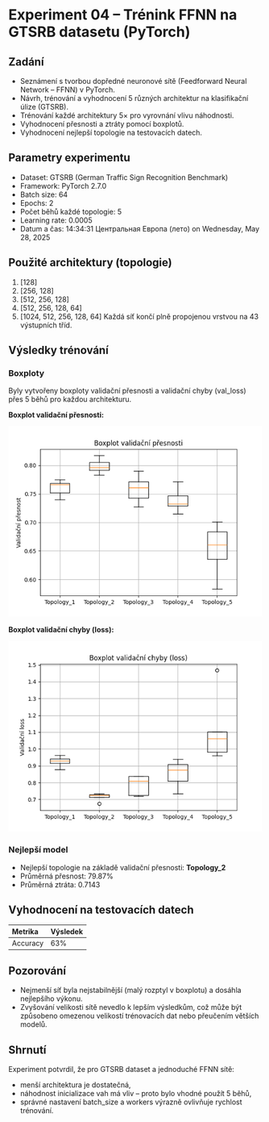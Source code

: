 # Experiment 04 – Trénink FFNN na GTSRB datasetu (PyTorch)

## Zadání
- Seznámení s tvorbou dopředné neuronové sítě (Feedforward Neural Network – FFNN) v PyTorch.
- Návrh, trénování a vyhodnocení 5 různých architektur na klasifikační úlize (GTSRB).
- Trénování každé architektury 5× pro vyrovnání vlivu náhodnosti.
- Vyhodnocení přesnosti a ztráty pomocí boxplotů.
- Vyhodnocení nejlepší topologie na testovacích datech.

## Parametry experimentu
- Dataset: GTSRB (German Traffic Sign Recognition Benchmark)
- Framework: PyTorch 2.7.0
- Batch size: 64
- Epochs: 2
- Počet běhů každé topologie: 5
- Learning rate: 0.0005
- Datum a čas: 14:34:31 Центральная Европа (лето) on Wednesday, May 28, 2025

## Použité architektury (topologie)
1. [128]
2. [256, 128]
3. [512, 256, 128]
4. [512, 256, 128, 64]
5. [1024, 512, 256, 128, 64]
Každá síť končí plně propojenou vrstvou na 43 výstupních tříd.

## Výsledky trénování

### Boxploty
Byly vytvořeny boxploty validační přesnosti a validační chyby (val_loss) přes 5 běhů pro každou architekturu.

**Boxplot validační přesnosti:**

![](../images\boxplot_accuracy.png)

**Boxplot validační chyby (loss):**

![](../images\boxplot_loss.png)

### Nejlepší model
- Nejlepší topologie na základě validační přesnosti: **Topology_2**
- Průměrná přesnost: 79.87%
- Průměrná ztráta: 0.7143

## Vyhodnocení na testovacích datech

| Metrika | Výsledek |
|:--------|:---------|
| Accuracy | 63% |

## Pozorování
- Nejmenší síť byla nejstabilnější (malý rozptyl v boxplotu) a dosáhla nejlepšího výkonu.
- Zvyšování velikosti sítě nevedlo k lepším výsledkům, což může být způsobeno omezenou velikostí trénovacích dat nebo přeučením větších modelů.

## Shrnutí
Experiment potvrdil, že pro GTSRB dataset a jednoduché FFNN sítě:
- menší architektura je dostatečná,
- náhodnost inicializace vah má vliv – proto bylo vhodné použít 5 běhů,
- správné nastavení batch_size a workers výrazně ovlivňuje rychlost trénování.
